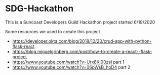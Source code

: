 # SDG-Hackathon
This is a Suncoast Developers Guild Hackathon project started 6/19/2020

Some resources we used to create this project
 - https://developer.okta.com/blog/2018/12/20/crud-app-with-python-flask-react
 - https://blog.miguelgrinberg.com/post/how-to-create-a-react--flask-project
 - https://www.youtube.com/watch?v=Urx8Kj00zsI part 1
 - https://www.youtube.com/watch?v=06pWsB_hoD4 part 2
